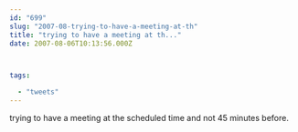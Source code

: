 ```yaml
---
id: "699"
slug: "2007-08-trying-to-have-a-meeting-at-th"
title: "trying to have a meeting at th..."
date: 2007-08-06T10:13:56.000Z



tags:

  - "tweets"
---
```

<div class="sqs-html-content">
  <p>trying to have a meeting at the scheduled time and not 45 minutes before.</p>
</div>
